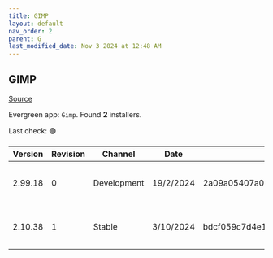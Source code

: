 ```yaml
---
title: GIMP
layout: default
nav_order: 2
parent: G
last_modified_date: Nov 3 2024 at 12:48 AM
---
```


## GIMP

[Source](https://www.gimp.org/)

Evergreen app: `Gimp`. Found **2** installers.

Last check: 🟢

| Version | Revision        | Channel     | Date      | Sha256                                                           | URI                                                                                                                                                  |
| ------- | --------------- | ----------- | --------- | ---------------------------------------------------------------- | ---------------------------------------------------------------------------------------------------------------------------------------------------- |
| 2.99.18 | 0               | Development | 19/2/2024 | 2a09a05407a0dbf160f96a1ebb6455e6ffbe920bfb4c62adbb1cd83b116b7e1c | [https://mirror.fcix.net/gimp/gimp/v2.99/windows/gimp-2.99.18-setup.exe](https://mirror.fcix.net/gimp/gimp/v2.99/windows/gimp-2.99.18-setup.exe)     |
| 2.10.38 | 1               | Stable      | 3/10/2024 | bdcf059c7d4e1b0ab59f8dc5f199ebb60ae0445460bf67ff8e4e438a89cee3d8 | [https://mirror.fcix.net/gimp/gimp/v2.10/windows/gimp-2.10.38-setup-1.exe](https://mirror.fcix.net/gimp/gimp/v2.10/windows/gimp-2.10.38-setup-1.exe) |
